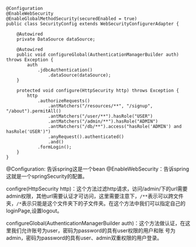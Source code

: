 	@Configuration
	@EnableWebSecurity
	@EnableGlobalMethodSecurity(securedEnabled = true)
	public class SecurityConfig extends WebSecurityConfigurerAdapter {
		
		@Autowired
		private DataSource dataSource;
		
		@Autowired
		public void configureGlobal(AuthenticationManagerBuilder auth) throws Exception {
			auth
				.jdbcAuthentication()
					.dataSource(dataSource);
		}
		
		protected void configure(HttpSecurity http) throws Exception {
			http
				.authorizeRequests()                                                                
					.antMatchers("/resources/**", "/signup", "/about").permitAll()
					.antMatchers("/user/**").hasRole("USER")
					.antMatchers("/admin/**").hasRole("ADMIN")                                      
					.antMatchers("/db/**").access("hasRole('ADMIN') and hasRole('USER')")            
					.anyRequest().authenticated()                                                   
					.and()
				.formLogin();
		}
	}

@Configuration: 告诉spring这是一个bean
@EnableWebSecurity：告诉spring这就是一个springSecurity的配置。

configre(HttpSecurity http)：这个方法过滤http请求，访问/admin/下的url需要admin权限，其他url需要认证才可访问，这里需要注意下，`/**`表示可以跨文件夹，`/*`表示只能是这个文件夹下的子文件夹。在这个方法中我们可以指定自己的loginPage,设置logout。

configureGlobal(AuthenticationManagerBuilder auth)：这个方法做认证，在这里我们允许账号为user，密码为password的具有user权限的用户和账
号为admin，密码为password的具有user、admin双重权限的用户登录。
	

